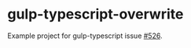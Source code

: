 # gulp-typescript-overwrite

Example project for gulp-typescript issue [#526](https://github.com/ivogabe/gulp-typescript/issues/526).
